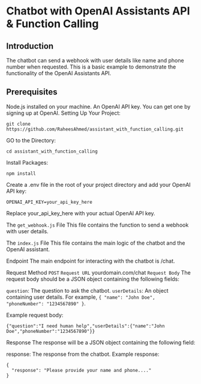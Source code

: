 # Chatbot with OpenAI Assistants API & Function Calling

## Introduction

The chatbot can send a webhook with user details like name and phone number when requested. This is a basic example to demonstrate the functionality of the OpenAI Assistants API.

## Prerequisites

Node.js installed on your machine.
An OpenAI API key. You can get one by signing up at OpenAI.
Setting Up Your Project:

```
git clone https://github.com/RaheesAhmed/assistant_with_function_calling.git
```

GO to the Directory:

```
cd assistant_with_function_calling
```

Install Packages:

```
npm install
```

Create a .env file in the root of your project directory and add your OpenAI API key:

```
OPENAI_API_KEY=your_api_key_here
```

Replace your_api_key_here with your actual OpenAI API key.

The `get_webhook.js` File
This file contains the function to send a webhook with user details.

The `index.js` File
This file contains the main logic of the chatbot and the OpenAI assistant.

Endpoint
The main endpoint for interacting with the chatbot is /chat.

Request Method
`POST`
`Request URL` yourdomain.com/chat
`Request Body`
The request body should be a JSON object containing the following fields:

`question`: The question to ask the chatbot.
`userDetails`: An object containing user details. For example,
`{ "name": "John Doe", "phoneNumber": "1234567890" }`.

Example request body:

```
{"question":"I need human help","userDetails":{"name":"John Doe","phoneNumber":"1234567890"}}

```

Response
The response will be a JSON object containing the following field:

response: The response from the chatbot.
Example response:

```
{
  "response": "Please provide your name and phone...."
}
```
